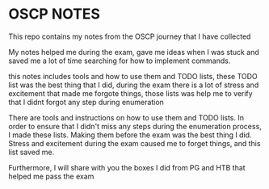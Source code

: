 # OSCP NOTES

This repo contains my notes from the OSCP journey that I have collected

My notes helped me during the exam, gave me ideas when I was stuck and saved me a lot of time searching for how to implement commands.

this notes includes tools and how to use them and TODO lists, these TODO list was the best thing that I did, during the exam there is a lot of stress and excitement that made me forgote things, those lists was help me to verify that I didnt forgot any step during enumeration

There are tools and instructions on how to use them and TODO lists. In order to ensure that I didn't miss any steps during the enumeration process, I made these lists. Making them before the exam was the best thing I did. Stress and excitement during the exam caused me to forget things, and this list saved me.

Furthermore, I will share with you the boxes I did from PG and HTB that helped me pass the exam